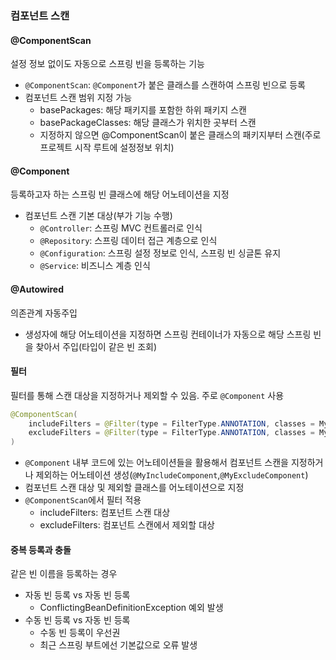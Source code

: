 ### 컴포넌트 스캔

#### @ComponentScan
설정 정보 없이도 자동으로 스프링 빈을 등록하는 기능

- `@ComponentScan`: `@Component`가 붙은 클래스를 스캔하여 스프링 빈으로 등록
- 컴포넌트 스캔 범위 지정 가능
  - basePackages: 해당 패키지를 포함한 하위 패키지 스캔
  - basePackageClasses: 해당 클래스가 위치한 곳부터 스캔
  - 지정하지 않으면 @ComponentScan이 붙은 클래스의 패키지부터 스캔(주로 프로젝트 시작 루트에 설정정보 위치)

#### @Component

등록하고자 하는 스프링 빈 클래스에 해당 어노테이션을 지정
- 컴포넌트 스캔 기본 대상(부가 기능 수행)
  - `@Controller`: 스프링 MVC 컨트롤러로 인식
  - `@Repository`: 스프링 데이터 접근 계층으로 인식
  - `@Configuration`: 스프링 설정 정보로 인식, 스프링 빈 싱글톤 유지
  - `@Service`: 비즈니스 계층 인식

#### @Autowired
의존관계 자동주입
  - 생성자에 해당 어노테이션을 지정하면 스프링 컨테이너가 자동으로 해당 스프링 빈을 찾아서 주입(타입이 같은 빈 조회)

#### 필터

필터를 통해 스캔 대상을 지정하거나 제외할 수 있음.
주로 `@Component` 사용


``` java
@ComponentScan(
    includeFilters = @Filter(type = FilterType.ANNOTATION, classes = MyIncludeComponent.class),
    excludeFilters = @Filter(type = FilterType.ANNOTATION, classes = MyExcludeComponent.class)
)
```

- `@Component` 내부 코드에 있는 어노테이션들을 활용해서 컴포넌트 스캔을 지정하거나 제외하는 어노테이션 생성(`@MyIncludeComponent`,`@MyExcludeComponent`)
- 컴포넌트 스캔 대상 및 제외할 클래스를 어노테이션으로 지정
- `@ComponentScan`에서 필터 적용
  - includeFilters: 컴포넌트 스캔 대상
  - excludeFilters: 컴포넌트 스캔에서 제외할 대상


#### 중복 등록과 충돌

같은 빈 이름을 등록하는 경우
- 자동 빈 등록 vs 자동 빈 등록
  - ConflictingBeanDefinitionException 예외 발생
- 수동 빈 등록 vs 자동 빈 등록
  - 수동 빈 등록이 우선권
  - 최근 스프링 부트에선 기본값으로 오류 발생